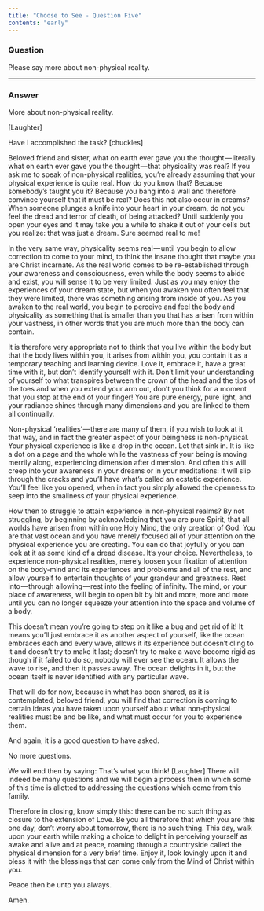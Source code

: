 ```yaml
---
title: "Choose to See - Question Five"
contents: "early"
---
```


### Question

Please say more about non-physical reality.

---

### Answer

More about non-physical reality.

[Laughter]

Have I accomplished the task? [chuckles]

Beloved friend and sister, what on earth ever gave you the
thought — literally what on earth ever gave you the thought — that
physicality was real? If you ask me to speak of non-physical realities,
you’re already assuming that your physical experience is quite real. How
do you know that? Because somebody’s taught you it? Because you bang
into a wall and therefore convince yourself that it must be real? Does
this not also occur in dreams? When someone plunges a knife into your
heart in your dream, do not you feel the dread and terror of death, of
being attacked? Until suddenly you open your eyes and it may take you a
while to shake it out of your cells but you realize: that was just a
dream. Sure seemed real to me!

In the very same way, physicality seems real — until you begin to allow
correction to come to your mind, to think the insane thought that maybe
you are Christ incarnate. As the real world comes to be re-established
through your awareness and consciousness, even while the body seems to
abide and exist, you will sense it to be very limited. Just as you may
enjoy the experiences of your dream state, but when you awaken you often
feel that they were limited, there was something arising from inside of
you. As you awaken to the real world, you begin to perceive and feel the
body and physicality as something that is smaller than you that has
arisen from within your vastness, in other words that you are much more
than the body can contain.

It is therefore very appropriate not to think that you live within the
body but that the body lives within you, it arises from within you, you
contain it as a temporary teaching and learning device. Love it, embrace
it, have a great time with it, but don’t identify yourself with it.
Don’t limit your understanding of yourself to what transpires between
the crown of the head and the tips of the toes and when you extend your
arm out, don’t you think for a moment that you stop at the end of your
finger! You are pure energy, pure light, and your radiance shines
through many dimensions and you are linked to them all continually.

Non-physical ‘realities’ — there are many of them, if you wish to look
at it that way, and in fact the greater aspect of your beingness is
non-physical. Your physical experience is like a drop in the ocean. Let
that sink in. It is like a dot on a page and the whole while the
vastness of your being is moving merrily along, experiencing dimension
after dimension. And often this will creep into your awareness in your
dreams or in your meditations: it will slip through the cracks and
you’ll have what’s called an ecstatic experience. You’ll feel like you
opened, when in fact you simply allowed the openness to seep into the
smallness of your physical experience.

How then to struggle to attain experience in non-physical realms? By not
struggling, by beginning by acknowledging that you are pure Spirit, that
all worlds have arisen from within one Holy Mind, the only creation of
God. You are that vast ocean and you have merely focused all of your
attention on the physical experience you are creating. You can do that
joyfully or you can look at it as some kind of a dread disease.  It’s
your choice. Nevertheless, to experience non-physical realities, merely
loosen your fixation of attention on the body-mind and its experiences
and problems and all of the rest, and allow yourself to entertain
thoughts of your grandeur and greatness.  Rest into — through
allowing — rest into the feeling of infinity. The mind, or your place of
awareness, will begin to open bit by bit and more, more and more until
you can no longer squeeze your attention into the space and volume of a
body.

This doesn’t mean you’re going to step on it like a bug and get rid of
it! It means you’ll just embrace it as another aspect of yourself, like
the ocean embraces each and every wave, allows it its experience but
doesn’t cling to it and doesn’t try to make it last; doesn’t try to make
a wave become rigid as though if it failed to do so, nobody will ever
see the ocean. It allows the wave to rise, and then it passes away. The
ocean delights in it, but the ocean itself is never identified with any
particular wave.

That will do for now, because in what has been shared, as it is
contemplated, beloved friend, you will find that correction is coming to
certain ideas you have taken upon yourself about what non-physical
realities must be and be like, and what must occur for you to experience
them.

And again, it is a good question to have asked.

No more questions.

We will end then by saying: That’s what you think! [Laughter] There will
indeed be many questions and we will begin a process then in which some
of this time is allotted to addressing the questions which come from
this family.

Therefore in closing, know simply this: there can be no such thing as
closure to the extension of Love. Be you all therefore that which you
are this one day, don’t worry about tomorrow, there is no such thing.
This day, walk upon your earth while making a choice to delight in
perceiving yourself as awake and alive and at peace, roaming through a
countryside called the physical dimension for a very brief time. Enjoy
it, look lovingly upon it and bless it with the blessings that can come
only from the Mind of Christ within you.

Peace then be unto you always.

Amen.

